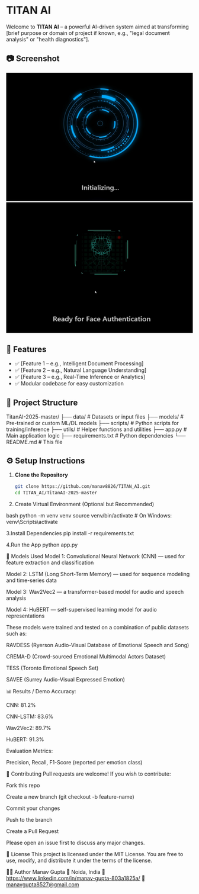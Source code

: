 # TITAN AI

Welcome to **TITAN AI** – a powerful AI-driven system aimed at transforming [brief purpose or domain of project if known, e.g., "legal document analysis" or "health diagnostics"].


## 📷 Screenshot

![Model UI Demo](https://github.com/manav8826/TITAN_AI/blob/main/Screenshot%202025-06-22%20161603.png?raw=true)
![Model UI Demo](https://github.com/manav8826/TITAN_AI/blob/main/Screenshot%202025-06-22%20161615.png?raw=true)




## 🚀 Features

- ✅ [Feature 1 – e.g., Intelligent Document Processing]
- ✅ [Feature 2 – e.g., Natural Language Understanding]
- ✅ [Feature 3 – e.g., Real-Time Inference or Analytics]
- ✅ Modular codebase for easy customization

## 📂 Project Structure
TitanAI-2025-master/
├── data/ # Datasets or input files
├── models/ # Pre-trained or custom ML/DL models
├── scripts/ # Python scripts for training/inference
├── utils/ # Helper functions and utilities
├── app.py # Main application logic
├── requirements.txt # Python dependencies
└── README.md # This file

## ⚙️ Setup Instructions

1. **Clone the Repository**
   ```bash
   git clone https://github.com/manav8826/TITAN_AI.git
   cd TITAN_AI/TitanAI-2025-master
2. Create Virtual Environment (Optional but Recommended)

bash
python -m venv venv
source venv/bin/activate  # On Windows: venv\Scripts\activate


3.Install Dependencies
pip install -r requirements.txt



4.Run the App
python app.py


🧠 Models Used
Model 1: Convolutional Neural Network (CNN) — used for feature extraction and classification

Model 2: LSTM (Long Short-Term Memory) — used for sequence modeling and time-series data

Model 3: Wav2Vec2 — a transformer-based model for audio and speech analysis

Model 4: HuBERT — self-supervised learning model for audio representations

These models were trained and tested on a combination of public datasets such as:

RAVDESS (Ryerson Audio-Visual Database of Emotional Speech and Song)

CREMA-D (Crowd-sourced Emotional Multimodal Actors Dataset)

TESS (Toronto Emotional Speech Set)

SAVEE (Surrey Audio-Visual Expressed Emotion)


📊 Results / Demo
Accuracy:

CNN: 81.2%

CNN-LSTM: 83.6%

Wav2Vec2: 89.7%

HuBERT: 91.3%

Evaluation Metrics:

Precision, Recall, F1-Score (reported per emotion class)


🤝 Contributing
Pull requests are welcome!
If you wish to contribute:

Fork this repo

Create a new branch (git checkout -b feature-name)

Commit your changes

Push to the branch

Create a Pull Request

Please open an issue first to discuss any major changes.

📜 License
This project is licensed under the MIT License.
You are free to use, modify, and distribute it under the terms of the license.

🙋‍♂️ Author
Manav Gupta
📍 Noida, India
🔗 https://www.linkedin.com/in/manav-gupta-803a1825a/
📧 manavgupta8527@gmail.com



